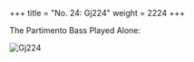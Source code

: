 +++
title = "No. 24: Gj224"
weight = 2224
+++

The Partimento Bass Played Alone:

![Gj224](/img/024DurNum.jpg)
